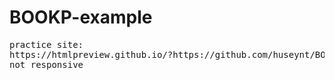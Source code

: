 # BOOKP-example
<pre>practice site:
https://htmlpreview.github.io/?https://github.com/huseynt/BOOKP-example/blob/main/index.html
not responsive</pre>
